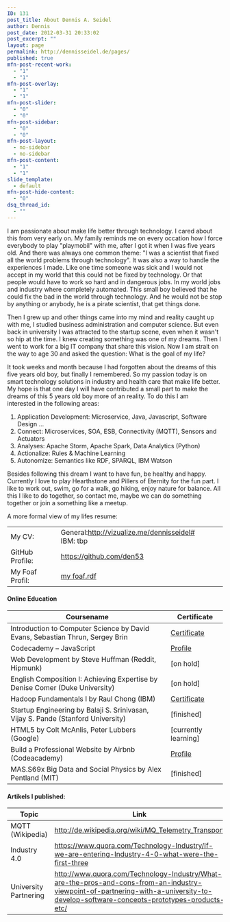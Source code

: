 ```yaml
---
ID: 131
post_title: About Dennis A. Seidel
author: Dennis
post_date: 2012-03-31 20:33:02
post_excerpt: ""
layout: page
permalink: http://dennisseidel.de/pages/
published: true
mfn-post-recent-work:
  - "1"
  - "1"
mfn-post-overlay:
  - "1"
  - "1"
mfn-post-slider:
  - "0"
  - "0"
mfn-post-sidebar:
  - "0"
  - "0"
mfn-post-layout:
  - no-sidebar
  - no-sidebar
mfn-post-content:
  - "1"
  - "1"
slide_template:
  - default
mfn-post-hide-content:
  - "0"
dsq_thread_id:
  - ""
---
```

I am passionate about make life better through technology. I cared about this from very early on. My family reminds me on every occation how I force everybody to play "playmobil" with me, after I got it when I was five years old. And there was always one common theme: "I was a scientist that fixed all the world problems through technology". It was also a way to handle the experiences I made. Like one time someone was sick and I would not accept in my world that this could not be fixed by technology. Or that people would have to work so hard and in dangerous jobs. In my world jobs and industry where completely automated. This small boy believed that he could fix the bad in the world through technology. And he would not be stop by anything or anybody, he is a pirate scientist, that get things done.

Then I grew up and other things came into my mind and reality caught up with me, I studied business administration and computer science. But even back in university I was attracted to the startup scene, even when it wasn't so hip at the time. I knew creating something was one of my dreams. Then I went to work for a big IT company that share this vision. Now I am strait on the way to age 30 and asked the question: What is the goal of my life?

It took weeks and month because I had forgotten about the dreams of this five years old boy, but finally I remembered. So my passion today is on smart technology solutions in industry and health care that make life better. My hope is that one day I will have contributed a small part to make the dreams of this 5 years old boy more of an reality. To do this I am interested in the following areas:
<ol>
<li>Application Development: Microservice, Java, Javascript, Software Design ... </li>	
<li>Connect: Microservices, SOA, ESB, Connectivity (MQTT), Sensors and Actuators</li>
<li>Analyses: Apache Storm, Apache Spark, Data Analytics (Python)</li>
<li>Actionalize: Rules & Machine Learning</li>
<li>Autonomize: Semantics like RDF, SPARQL, IBM Watson</li>
</ol>

Besides following this dream I want to have fun, be healthy and happy. Currently I love to play Hearthstone and Pillers of Eternity for the fun part. I like to work out, swim, go for a walk, go hiking, enjoy nature for balance. All this I like to do together, so contact me, maybe we can do something together or join a something like a meetup.

A more formal view of my lifes resume:
<table>
<tbody>
<tr>
<td>My CV:</td>
<td>General:<a href="http://vizualize.me/dennisseidel#">http://vizualize.me/dennisseidel#
</a>IBM: tbp</td>
</tr>
<tr>
<td>GitHub Profile:</td>
<td><a href="https://github.com/den53">https://github.com/den53</a></td>
</tr>
<tr>
<td>My Foaf Profil:</td>
<td><a href="http://dennisseidel.de/wp-content/uploads/foaf.rdf">my foaf.rdf</a></td>
</tr>
</tbody>
</table>
<h4>Online Education</h4>
<table>
<thead>
<tr>
<th>Coursename</th>
<th>Certificate</th>
</tr>
</thead>
<tbody>
<tr>
<td style="text-align: left;">Introduction to Computer Science by David Evans, Sebastian Thrun, Sergey Brin</td>
<td><a href="http://dennisseidel.de/wp-content/uploads/CS101cert.pdf" target="">Certificate</a></td>
</tr>
<tr>
<td style="text-align: left;">Codecademy – JavaScript</td>
<td><a href="http://www.codecademy.com/dennisseidel">Profile</a></td>
</tr>
<tr>
<td style="text-align: left;">Web Development by Steve Huffman (Reddit, Hipmunk)</td>
<td>[on hold]</td>
</tr>
<tr>
<td style="text-align: left;">English Composition I: Achieving Expertise by Denise Comer (Duke University)</td>
<td>[on hold]</td>
</tr>
<tr>
<td style="text-align: left;">Hadoop Fundamentals I by Raul Chong (IBM)</td>
<td><a href="https://www.dropbox.com/s/kymylf0yrdr5h4q/hadoop-fundamentals-version-2.pdf" target="_blank">Certificate</a></td>
</tr>
<tr>
<td style="text-align: left;">Startup Engineering by Balaji S. Srinivasan, Vijay S. Pande (Stanford University)</td>
<td>[finished]</td>
</tr>
<tr>
<td style="text-align: left;">HTML5 by Colt McAnlis, Peter Lubbers (Google)</td>
<td>[currently learning]</td>
</tr>
<tr>
<td style="text-align: left;">Build a Professional Website by Airbnb (Codeacademy)</td>
<td><a href="http://www.codecademy.com/dennisseidel">Profile</a></td>
</tr>
<tr>
<td style="text-align: left;">MAS.S69x Big Data and Social Physics by Alex Pentland (MIT)</td>
<td>[finished]</td>
</tr>
</tbody>
</table>
<h4>Artikels I published:</h4>
<table>
<thead>
<tr>
<th>Topic</th>
<th>Link</th>
</tr>
</thead>
<tbody>
<tr>
<td>MQTT (Wikipedia)</td>
<td style="text-align: left;"><a href="http://de.wikipedia.org/wiki/MQ_Telemetry_Transport">http://de.wikipedia.org/wiki/MQ_Telemetry_Transport</a></td>
</tr>
<tr>
<td>Industry 4.0</td>
<td style="text-align: left;"><a href="https://www.quora.com/Technology-Industry/If-we-are-entering-Industry-4-0-what-were-the-first-three">https://www.quora.com/Technology-Industry/If-we-are-entering-Industry-4-0-what-were-the-first-three</a></td>
</tr>
<tr>
<td>University Partnering</td>
<td style="text-align: left;"><a href="http://www.quora.com/Technology-Industry/What-are-the-pros-and-cons-from-an-industry-viewpoint-of-partnering-with-a-university-to-develop-software-concepts-prototypes-products-etc/">http://www.quora.com/Technology-Industry/What-are-the-pros-and-cons-from-an-industry-viewpoint-of-partnering-with-a-university-to-develop-software-concepts-prototypes-products-etc/</a></td>
</tr>
</tbody>
</table>